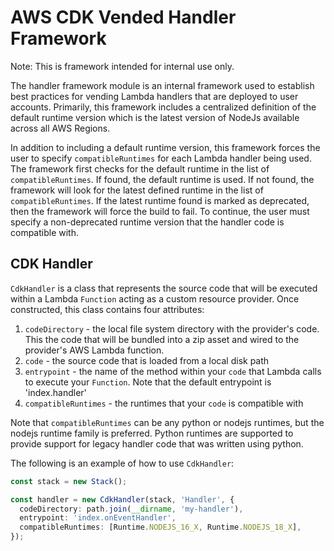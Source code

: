 # AWS CDK Vended Handler Framework

Note: This is framework intended for internal use only.

The handler framework module is an internal framework used to establish best practices for vending Lambda handlers that are deployed to user accounts. Primarily, this framework includes a centralized definition of the default runtime version which is the latest version of NodeJs available across all AWS Regions.

In addition to including a default runtime version, this framework forces the user to specify `compatibleRuntimes` for each Lambda handler being used. The framework first checks for the default runtime in the list of `compatibleRuntimes`. If found, the default runtime is used. If not found, the framework will look for the latest defined runtime in the list of `compatibleRuntimes`. If the latest runtime found is marked as deprecated, then the framework will force the build to fail. To continue, the user must specify a non-deprecated runtime version that the handler code is compatible with.

## CDK Handler

`CdkHandler` is a class that represents the source code that will be executed within a Lambda `Function` acting as a custom resource provider. Once constructed, this class contains four attributes:
1. `codeDirectory` - the local file system directory with the provider's code. This the code that will be bundled into a zip asset and wired to the provider's AWS Lambda function.
2. `code` - the source code that is loaded from a local disk path
3. `entrypoint` - the name of the method within your `code` that Lambda calls to execute your `Function`. Note that the default entrypoint is 'index.handler'
4. `compatibleRuntimes` - the runtimes that your `code` is compatible with

Note that `compatibleRuntimes` can be any python or nodejs runtimes, but the nodejs runtime family is preferred. Python runtimes are supported to provide support for legacy handler code that was written using python.

The following is an example of how to use `CdkHandler`:

```ts
const stack = new Stack();

const handler = new CdkHandler(stack, 'Handler', {
  codeDirectory: path.join(__dirname, 'my-handler'),
  entrypoint: 'index.onEventHandler',
  compatibleRuntimes: [Runtime.NODEJS_16_X, Runtime.NODEJS_18_X],
});
```
